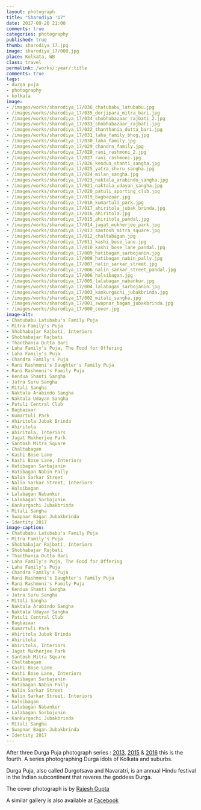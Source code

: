 ```yaml
---
layout: photograph
title: "Sharodiya '17"
date: 2017-09-26 21:00
comments: true
categories: photography
published: true
thumb: sharodiya_17.jpg
image: sharodiya_17/000.jpg
place: Kolkata, WB
class: travel
permalink: /works/:year/:title
comments: true
tags:
- durga puja
- photography
- kolkata
image:
- /images/works/sharodiya_17/036_chatubabu_latubabu.jpg
- /images/works/sharodiya_17/035_dorjipara_mitra_bari.jpg
- /images/works/sharodiya_17/034_shobhabazaar_rajbati_2.jpg
- /images/works/sharodiya_17/033_shobhabazaar_rajbati.jpg
- /images/works/sharodiya_17/032_thanthania_dutta_bari.jpg
- /images/works/sharodiya_17/031_laha_family_bhog.jpg
- /images/works/sharodiya_17/030_laha_family.jpg
- /images/works/sharodiya_17/029_chandra_family.jpg
- /images/works/sharodiya_17/028_rani_rashmoni_2.jpg
- /images/works/sharodiya_17/027_rani_rashmoni.jpg
- /images/works/sharodiya_17/026_kendua_shanti_sangha.jpg
- /images/works/sharodiya_17/025_yatra_shuru_sangha.jpg
- /images/works/sharodiya_17/024_milan_sangha.jpg
- /images/works/sharodiya_17/023_naktala_arabindo_sangha.jpg
- /images/works/sharodiya_17/021_naktala_udayan_sangha.jpg
- /images/works/sharodiya_17/020_patuli_sporting_club.jpg
- /images/works/sharodiya_17/019_bagbazaar.jpg
- /images/works/sharodiya_17/018_kumartuli_park.jpg
- /images/works/sharodiya_17/017_ahiritola_jubak_brinda.jpg
- /images/works/sharodiya_17/016_ahiritola.jpg
- /images/works/sharodiya_17/015_ahiritola_pandal.jpg
- /images/works/sharodiya_17/014_jagat_mukherjee_park.jpg
- /images/works/sharodiya_17/013_santosh_mitra_square.jpg
- /images/works/sharodiya_17/012_chaltabagan.jpg
- /images/works/sharodiya_17/011_kashi_bose_lane.jpg
- /images/works/sharodiya_17/010_kashi_bose_lane_pandal.jpg
- /images/works/sharodiya_17/009_hatibagan_sarbojanin.jpg
- /images/works/sharodiya_17/008_hatibagan_nabin_pally.jpg
- /images/works/sharodiya_17/007_nalin_sarkar_street.jpg
- /images/works/sharodiya_17/006_nalin_sarkar_street_pandal.jpg
- /images/works/sharodiya_17/006_halsibagan.jpg
- /images/works/sharodiya_17/005_lalabagan_nabankur.jpg
- /images/works/sharodiya_17/004_lalabagan_sarbojanin.jpg
- /images/works/sharodiya_17/003_kankurgachi_jubakbrinda.jpg
- /images/works/sharodiya_17/002_mitali_sangha.jpg
- /images/works/sharodiya_17/001_swapnar_bagan_jubakbrinda.jpg
- /images/works/sharodiya_17/000_cover.jpg
image-alt:
- Chatubabu Latubabu's Family Puja
- Mitra Family's Puja
- Shobhabajar Rajbati, Interiors
- Shobhabajar Rajbati
- Thanthania Dutta Bari
- Laha Family's Puja, The Food for Offering
- Laha Family's Puja
- Chandra Family's Puja
- Rani Rashmoni's Daughter's Family Puja
- Rani Rashmoni's Family Puja
- Kendua Shanti Sangha
- Jatra Suru Sangha
- Mitali Sangha
- Naktala Arabindo Sangha
- Naktala Udayan Sangha
- Patuli Central Club
- Bagbazaar
- Kumartuli Park
- Ahiritola Jubak Brinda
- Ahiritola
- Ahiritola, Interiors
- Jagat Mukherjee Park
- Santosh Mitra Square
- Chaltabagan
- Kashi Bose Lane
- Kashi Bose Lane, Interiors
- Hatibagan Sarbajanin
- Hatibagan Nabin Pally
- Nalin Sarkar Street
- Nalin Sarkar Street, Interiors
- Halsibagan
- Lalabagan Nabankur
- Lalabagan Sorbojonin
- Kankurgachi Jubakbrinda
- Mitali Sangha
- Swapnar Bagan Jubakbrinda
- Identity 2017
image-caption:
- Chatubabu Latubabu's Family Puja
- Mitra Family's Puja
- Shobhabajar Rajbati, Interiors
- Shobhabajar Rajbati
- Thanthania Dutta Bari
- Laha Family's Puja, The Food for Offering
- Laha Family's Puja
- Chandra Family's Puja
- Rani Rashmoni's Daughter's Family Puja
- Rani Rashmoni's Family Puja
- Kendua Shanti Sangha
- Jatra Suru Sangha
- Mitali Sangha
- Naktala Arabindo Sangha
- Naktala Udayan Sangha
- Patuli Central Club
- Bagbazaar
- Kumartuli Park
- Ahiritola Jubak Brinda
- Ahiritola
- Ahiritola, Interiors
- Jagat Mukherjee Park
- Santosh Mitra Square
- Chaltabagan
- Kashi Bose Lane
- Kashi Bose Lane, Interiors
- Hatibagan Sarbajanin
- Hatibagan Nabin Pally
- Nalin Sarkar Street
- Nalin Sarkar Street, Interiors
- Halsibagan
- Lalabagan Nabankur
- Lalabagan Sorbojonin
- Kankurgachi Jubakbrinda
- Mitali Sangha
- Swapnar Bagan Jubakbrinda
- Identity 2017
---
```


After three Durga Puja photograph series : [2013](http://upamanyu.in/works/2013/sharodiya-13/), [2015](http://upamanyu.in/works/2015/sharodiya-15/)  & [2016](http://upamanyu.in/works/2016/sharodiya-16) this is the fourth. A series photographing Durga idols of Kolkata and suburbs.

Durga Puja, also called Durgotsava and Navaratri, is an annual Hindu festival in the Indian subcontinent that reveres the goddess Durga.

The cover photograph is by [Rajesh Gupta](https://www.flickr.com/photos/lensocrat/)

A similar gallery is also available at <a href="https://www.facebook.com/media/set/?set=a.1611867438873422.1073741859.100001505433242&type=1&l=86880cf486" target="_blank">Facebook</a>